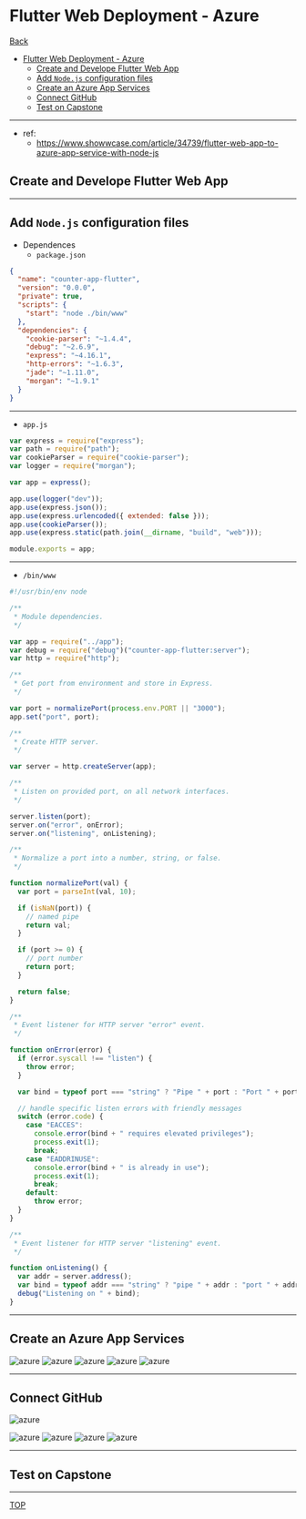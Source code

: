 # Flutter Web Deployment - Azure

[Back](../../README.md)

- [Flutter Web Deployment - Azure](#flutter-web-deployment---azure)
  - [Create and Develope Flutter Web App](#create-and-develope-flutter-web-app)
  - [Add `Node.js` configuration files](#add-nodejs-configuration-files)
  - [Create an Azure App Services](#create-an-azure-app-services)
  - [Connect GitHub](#connect-github)
  - [Test on Capstone](#test-on-capstone)

---

- ref:
  - https://www.showwcase.com/article/34739/flutter-web-app-to-azure-app-service-with-node-js

## Create and Develope Flutter Web App

---

## Add `Node.js` configuration files

- Dependences
  - `package.json`

```json
{
  "name": "counter-app-flutter",
  "version": "0.0.0",
  "private": true,
  "scripts": {
    "start": "node ./bin/www"
  },
  "dependencies": {
    "cookie-parser": "~1.4.4",
    "debug": "~2.6.9",
    "express": "~4.16.1",
    "http-errors": "~1.6.3",
    "jade": "~1.11.0",
    "morgan": "~1.9.1"
  }
}
```

---

- `app.js`

```js
var express = require("express");
var path = require("path");
var cookieParser = require("cookie-parser");
var logger = require("morgan");

var app = express();

app.use(logger("dev"));
app.use(express.json());
app.use(express.urlencoded({ extended: false }));
app.use(cookieParser());
app.use(express.static(path.join(__dirname, "build", "web")));

module.exports = app;
```

---

- `/bin/www`

```js
#!/usr/bin/env node

/**
 * Module dependencies.
 */

var app = require("../app");
var debug = require("debug")("counter-app-flutter:server");
var http = require("http");

/**
 * Get port from environment and store in Express.
 */

var port = normalizePort(process.env.PORT || "3000");
app.set("port", port);

/**
 * Create HTTP server.
 */

var server = http.createServer(app);

/**
 * Listen on provided port, on all network interfaces.
 */

server.listen(port);
server.on("error", onError);
server.on("listening", onListening);

/**
 * Normalize a port into a number, string, or false.
 */

function normalizePort(val) {
  var port = parseInt(val, 10);

  if (isNaN(port)) {
    // named pipe
    return val;
  }

  if (port >= 0) {
    // port number
    return port;
  }

  return false;
}

/**
 * Event listener for HTTP server "error" event.
 */

function onError(error) {
  if (error.syscall !== "listen") {
    throw error;
  }

  var bind = typeof port === "string" ? "Pipe " + port : "Port " + port;

  // handle specific listen errors with friendly messages
  switch (error.code) {
    case "EACCES":
      console.error(bind + " requires elevated privileges");
      process.exit(1);
      break;
    case "EADDRINUSE":
      console.error(bind + " is already in use");
      process.exit(1);
      break;
    default:
      throw error;
  }
}

/**
 * Event listener for HTTP server "listening" event.
 */

function onListening() {
  var addr = server.address();
  var bind = typeof addr === "string" ? "pipe " + addr : "port " + addr.port;
  debug("Listening on " + bind);
}
```

---

## Create an Azure App Services

![azure](./pic/azure01.png)
![azure](./pic/azure02.png)
![azure](./pic/azure03.png)
![azure](./pic/azure04.png)
![azure](./pic/azure05.png)

---

## Connect GitHub

![azure](./pic/azure06.png)

![azure](./pic/azure07.png)
![azure](./pic/azure08.png)
![azure](./pic/azure09.png)
![azure](./pic/azure10.png)

---

## Test on Capstone

---

[TOP](#flutter-web-deployment---azure)
